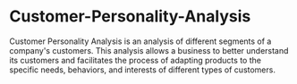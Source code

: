 # Customer-Personality-Analysis
Customer Personality Analysis is an analysis of different segments of a company's customers. This analysis allows a business to better understand its customers and facilitates the process of adapting products to the specific needs, behaviors, and interests of different types of customers.
